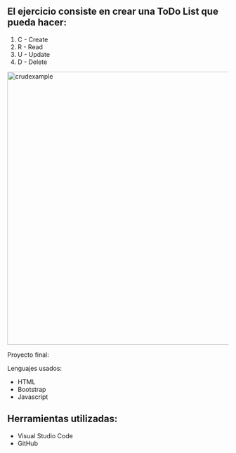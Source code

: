 ## El ejercicio consiste en crear una ToDo List que pueda hacer:
1. C - Create 
2. R - Read 
3. U - Update 
4. D - Delete
<img width="622" alt="crudexample" src="https://user-images.githubusercontent.com/117730103/209962315-62f691b1-15e2-4a2d-b93b-ee2ca6f5161c.png">



Proyecto final:



Lenguajes usados:
- HTML
- Bootstrap
- Javascript

## Herramientas utilizadas:
- Visual Studio Code
- GitHub
